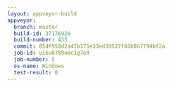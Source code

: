 ```yaml
---
layout: appveyor-build
appveyor:
  branch: master
  build-id: 37176926
  build-number: 435
  commit: 85df958d2a47b175e33ed39527f65b867794bf2a
  job-id: ui6u0789ooc1g7e0
  job-number: 5
  os-name: Windows
  test-result: 0
---
```

